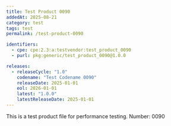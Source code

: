 ```yaml
---
title: Test Product 0090
addedAt: 2025-08-21
category: test
tags: test
permalink: /test-product-0090

identifiers:
  - cpe: cpe:2.3:a:testvendor:test_product_0090
  - purl: pkg:generic/test_product_0090@1.0.0

releases:
  - releaseCycle: "1.0"
    codename: "Test Codename 0090"
    releaseDate: 2025-01-01
    eol: 2026-01-01
    latest: "1.0.0"
    latestReleaseDate: 2025-01-01
---
```


This is a test product file for performance testing. Number: 0090
